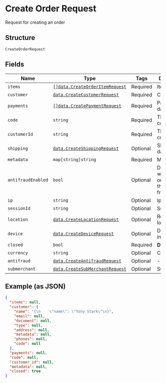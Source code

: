 
# Create Order Request

Request for creating an order

## Structure

`CreateOrderRequest`

## Fields

| Name | Type | Tags | Description |
|  --- | --- | --- | --- |
| `items` | [`[]data.CreateOrderItemRequest`](../../doc/models/create-order-item-request.md) | Required | Items |
| `customer` | [`data.CreateCustomerRequest`](../../doc/models/create-customer-request.md) | Required | Customer |
| `payments` | [`[]data.CreatePaymentRequest`](../../doc/models/create-payment-request.md) | Required | Payment data |
| `code` | `string` | Required | The order code |
| `customerId` | `string` | Required | The customer id |
| `shipping` | [`data.CreateShippingRequest`](../../doc/models/create-shipping-request.md) | Optional | Shipping data |
| `metadata` | `map[string]string` | Required | Metadata |
| `antifraudEnabled` | `bool` | Optional | Defines whether the order will go through anti-fraud |
| `ip` | `string` | Optional | Ip address |
| `sessionId` | `string` | Optional | Session id |
| `location` | [`data.CreateLocationRequest`](../../doc/models/create-location-request.md) | Optional | Request's location |
| `device` | [`data.CreateDeviceRequest`](../../doc/models/create-device-request.md) | Optional | Device's informations |
| `closed` | `bool` | Required | **Default**: `true` |
| `currency` | `string` | Optional | Currency |
| `antifraud` | [`data.CreateAntifraudRequest`](../../doc/models/create-antifraud-request.md) | Optional | - |
| `submerchant` | [`data.CreateSubMerchantRequest`](../../doc/models/create-sub-merchant-request.md) | Optional | SubMerchant |

## Example (as JSON)

```json
{
  "items": null,
  "customer": {
    "name": "{\n    \"name\": \"Tony Stark\"\n}",
    "email": null,
    "document": null,
    "type": null,
    "address": null,
    "metadata": null,
    "phones": null,
    "code": null
  },
  "payments": null,
  "code": null,
  "customer_id": null,
  "metadata": null,
  "closed": true
}
```

